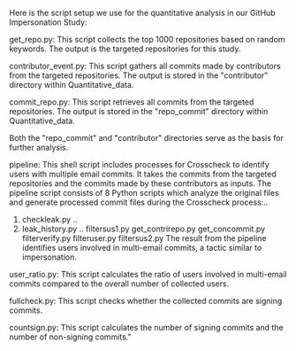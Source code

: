 Here is the script setup we use for the quantitative analysis in our GitHub Impersonation Study:

get_repo.py: This script collects the top 1000 repositories based on random keywords. The output is the targeted repositories for this study.

contributor_event.py: This script gathers all commits made by contributors from the targeted repositories. The output is stored in the "contributor" directory within Quantitative_data.

commit_repo.py: This script retrieves all commits from the targeted repositories. The output is stored in the "repo_commit" directory within Quantitative_data.

Both the "repo_commit" and "contributor" directories serve as the basis for further analysis.

pipeline: This shell script includes processes for Crosscheck to identify users with multiple email commits. It takes the commits from the targeted repositories and the commits made by these contributors as inputs. The pipeline script consists of 8 Python scripts which analyze the original files and generate processed commit files during the Crosscheck process:..
1. checkleak.py ..
2. leak_history.py ..
filtersus1.py
get_contrirepo.py
get_concommit.py
filterverify.py
filteruser.py
filtersus2.py
The result from the pipeline identifies users involved in multi-email commits, a tactic similar to impersonation.

user_ratio.py: This script calculates the ratio of users involved in multi-email commits compared to the overall number of collected users.

fullcheck.py: This script checks whether the collected commits are signing commits.

countsign.py: This script calculates the number of signing commits and the number of non-signing commits."
